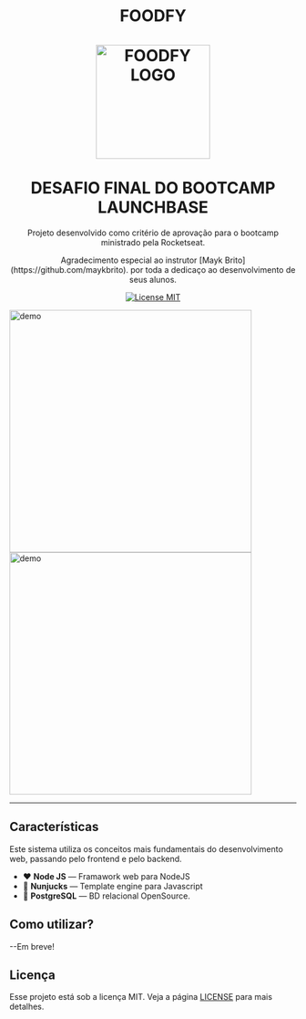 
<h1 align="center">
FOODFY
  <br>
  <br>
  <img src="https://github.com/luskafaria/foodfy/blob/master/public/assets/chef.png" alt="FOODFY LOGO" width="200">

<br>  
<br>
 DESAFIO FINAL DO BOOTCAMP LAUNCHBASE
</h1>

<p align="center">Projeto desenvolvido como critério de aprovação para o bootcamp ministrado pela Rocketseat.</p>
<p align="center">Agradecimento especial ao instrutor [Mayk Brito](https://github.com/maykbrito). por toda a dedicaço ao desenvolvimento de seus alunos.</p>

<p align="center">
  <a href="https://opensource.org/licenses/MIT">
    <img src="https://img.shields.io/badge/License-MIT-blue.svg" alt="License MIT">
  </a>
</p>

[//]: # (Add your gifs/images here:)
<div>
  <img src="IMAGE_1_URL" alt="demo" height="425">
  <img src="IMAGE_2_URL" alt="demo" height="425">
</div>

<hr />

## Características
Este sistema utiliza os conceitos mais fundamentais do desenvolvimento web, passando pelo frontend e pelo backend.

- :hearts: **Node JS** — Framawork web para NodeJS
- :page_facing_up: **Nunjucks** — Template engine para Javascript
- :elephant: **PostgreSQL** — BD relacional OpenSource.

## Como utilizar?

--Em breve!


## Licença

Esse projeto está sob a licença MIT. Veja a página [LICENSE](https://opensource.org/licenses/MIT) para mais detalhes.
